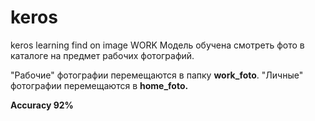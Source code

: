 # keros
keros learning find on image WORK
Модель обучена смотреть фото в каталоге на предмет рабочих фотографий. 

"Рабочие" фотографии перемещаются в папку <b>work_foto</b>. "Личные" фотографии перемещаются в <b>home_foto.</b>

<b>Accuracy 92%</b>

